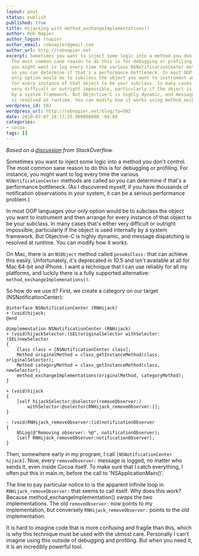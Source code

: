 ```yaml
---
layout: post
status: publish
published: true
title: Hijacking with method_exchangeImplementations()
author: Rob Napier
author_login: rnapier
author_email: robnapier@gmail.com
author_url: http://robnapier.net
excerpt: Sometimes you want to inject some logic into a method you don't control.
  The most common sane reason to do this is for debugging or profiling. For instance,
  you might want to log every time the various NSNotificationCenter methods are called
  so you can determine if that's a performance bottleneck. In most OOP languages your
  only option would be to subclass the object you want to instrument and then arrange
  for every instance of that object to be your subclass. In many cases that's either
  very difficult or outright impossible, particularly if the object is used internally
  by a system framework. But Objective-C is highly dynamic, and message dispatching
  is resolved at runtime. You can modify how it works using method_exchangeImplementations().
wordpress_id: 502
wordpress_url: http://robnapier.net/blog/?p=502
date: 2010-07-07 18:17:25.000000000 -04:00
categories:
- cocoa
tags: []
---
```

*Based on a <a href="http://stackoverflow.com/questions/1929740/is-there-a-way-to-retrieve-every-responder-that-has-handled-a-uitouch">discussion</a> from StackOverflow.*

Sometimes you want to inject some logic into a method you don't control. The most common sane reason to do this is for debugging or profiling. For instance, you might want to log every time the various `NSNotificationCenter` methods are called so you can determine if that's a performance bottleneck. (As I discovered myself, if you have thousands of notification observations in your system, it can be a serious performance problem.)

In most OOP languages your only option would be to subclass the object you want to instrument and then arrange for every instance of that object to be your subclass. In many cases that's either very difficult or outright impossible, particularly if the object is used internally by a system framework. But Objective-C is highly dynamic, and message dispatching is resolved at runtime. You can modify how it works.
<!-- more -->

On Mac, there is an `NSObject` method called `poseAsClass:` that can achieve this easily. Unfortunately, it's deprecated in 10.5 and isn't available at all for Mac 64-bit and iPhone. I want a technique that I can use reliably for all my platforms, and luckily there is a fully supported alternative: `method_exchangeImplemenations()`.

So how do we use it? First, we create a category on our target (NSNotificationCenter):

    @interface NSNotificationCenter (RNHijack)
    + (void)hijack;
    @end

    @implementation NSNotificationCenter (RNHijack)
    + (void)hijackSelector:(SEL)originalSelector withSelector:(SEL)newSelector
    {
        Class class = [NSNotificationCenter class];
        Method originalMethod = class_getInstanceMethod(class, originalSelector);
        Method categoryMethod = class_getInstanceMethod(class, newSelector);
        method_exchangeImplementations(originalMethod, categoryMethod);
    }

    + (void)hijack
    {
        [self hijackSelector:@selector(removeObserver:)
            withSelector:@selector(RNHijack_removeObserver:)];
    }

    - (void)RNHijack_removeObserver:(id)notificationObserver
    {
        NSLog(@"Removing observer: %@", notificationObserver);
        [self RNHijack_removeObserver:notificationObserver];
    }

Then, somewhere early in my program, I call `[NSNotificationCenter hijack]`. Now, every `removeObserver:` message is logged, no matter who sends it, even inside Cocoa itself. To make sure that I catch everything, I often put this in main.m, before the call to 'NSApplicationMain()'.

The line to pay particular notice to is the apparent infinite loop in `RNHijack_removeObserver:` that seems to call itself. Why does this work? Because method_exchangeImplementation() *swaps* the two implementations. The old `removeObserver:` now points to my implementation, but conversely `RNHijack_removeObserver:` points to the *old* implementation.

It is hard to imagine code that is more confusing and fragile than this, which is why this technique must be used with the utmost care. Personally I can't imagine using this outside of debugging and profiling. But when you need it, it is an incredibly powerful tool.
